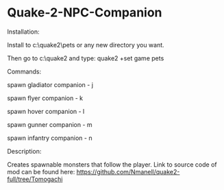 # Quake-2-NPC-Companion

Installation:

Install to c:\quake2\pets or any new directory you want.

Then go to c:\quake2 and type: quake2 +set game pets

Commands: 

spawn gladiator companion - j

spawn flyer companion - k 

spawn hover companion - l

spawn gunner companion - m

spawn infantry companion - n 
     
Description:

Creates spawnable monsters that follow the player. Link to source code of mod
can be found here: https://github.com/Nmanell/quake2-full/tree/Tomogachi

